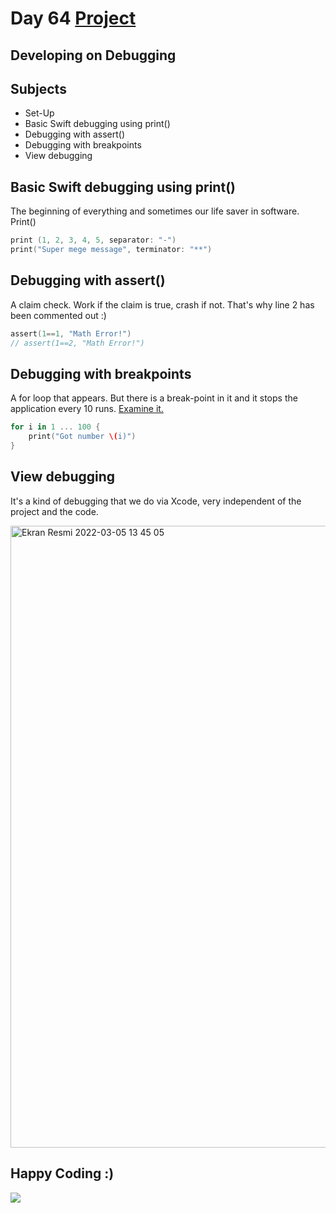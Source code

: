 # Day 64 <a href="https://github.com/devmehmetates/365-day-of-code/tree/main/Project/Day64-65/Day64-65"> Project </a>

## Developing on Debugging

## Subjects

+ Set-Up
+ Basic Swift debugging using print()
+ Debugging with assert()
+ Debugging with breakpoints
+ View debugging

## Basic Swift debugging using print()
The beginning of everything and sometimes our life saver in software. Print()

```swift
print (1, 2, 3, 4, 5, separator: "-")
print("Super mege message", terminator: "**")
```

## Debugging with assert()
A claim check. Work if the claim is true, crash if not. That's why line 2 has been commented out :)
```swift
assert(1==1, "Math Error!")
// assert(1==2, "Math Error!")
```

## Debugging with breakpoints
A for loop that appears. But there is a break-point in it and it stops the application every 10 runs. <a href="https://github.com/devmehmetates/365-day-of-code/tree/main/Project/Day64-65/Day64-65"> Examine it. </a>

```swift
for i in 1 ... 100 {
    print("Got number \(i)")
}
```

## View debugging
It's a kind of debugging that we do via Xcode, very independent of the project and the code.

<img width="995" alt="Ekran Resmi 2022-03-05 13 45 05" src="https://user-images.githubusercontent.com/74152011/156879861-2edff9ff-2cb3-4dfb-8f6f-d6eacbfd80e2.png">


## Happy Coding :)

<img src="https://c.tenor.com/sWEUdV5LQdkAAAAC/yes-apple.gif">


